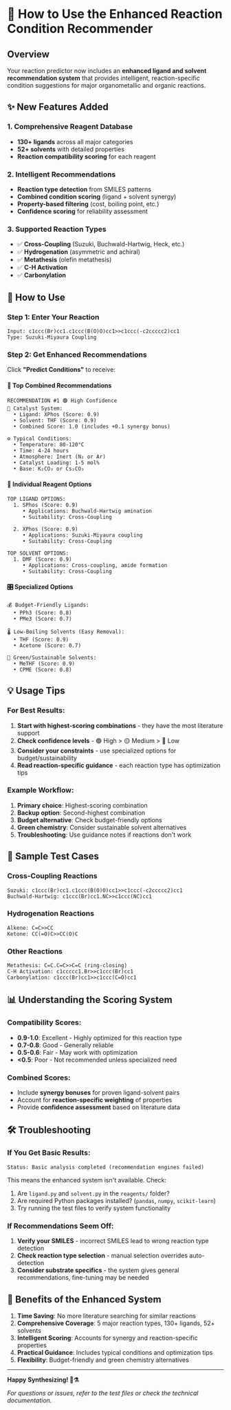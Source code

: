 # 🧪 How to Use the Enhanced Reaction Condition Recommender

## Overview
Your reaction predictor now includes an **enhanced ligand and solvent recommendation system** that provides intelligent, reaction-specific condition suggestions for major organometallic and organic reactions.

## ✨ New Features Added

### 1. **Comprehensive Reagent Database**
- **130+ ligands** across all major categories
- **52+ solvents** with detailed properties  
- **Reaction compatibility scoring** for each reagent

### 2. **Intelligent Recommendations**
- **Reaction type detection** from SMILES patterns
- **Combined condition scoring** (ligand + solvent synergy)
- **Property-based filtering** (cost, boiling point, etc.)
- **Confidence scoring** for reliability assessment

### 3. **Supported Reaction Types**
- ✅ **Cross-Coupling** (Suzuki, Buchwald-Hartwig, Heck, etc.)
- ✅ **Hydrogenation** (asymmetric and achiral)
- ✅ **Metathesis** (olefin metathesis)
- ✅ **C-H Activation** 
- ✅ **Carbonylation**

## 🚀 How to Use

### Step 1: Enter Your Reaction
```
Input: c1ccc(Br)cc1.c1ccc(B(O)O)cc1>>c1ccc(-c2ccccc2)cc1
Type: Suzuki-Miyaura Coupling
```

### Step 2: Get Enhanced Recommendations
Click **"Predict Conditions"** to receive:

#### 🎯 **Top Combined Recommendations**
```
RECOMMENDATION #1 🟢 High Confidence
🧬 Catalyst System:
  • Ligand: XPhos (Score: 0.9)
  • Solvent: THF (Score: 0.9)  
  • Combined Score: 1.0 (includes +0.1 synergy bonus)

⚙️ Typical Conditions:
  • Temperature: 80-120°C
  • Time: 4-24 hours
  • Atmosphere: Inert (N₂ or Ar)
  • Catalyst Loading: 1-5 mol%
  • Base: K₂CO₃ or Cs₂CO₃
```

#### 🧬 **Individual Reagent Options**
```
TOP LIGAND OPTIONS:
  1. SPhos (Score: 0.9)
     • Applications: Buchwald-Hartwig amination
     • Suitability: Cross-Coupling

  2. XPhos (Score: 0.9)
     • Applications: Suzuki-Miyaura coupling
     • Suitability: Cross-Coupling

TOP SOLVENT OPTIONS:
  1. DMF (Score: 0.9)
     • Applications: Cross-coupling, amide formation
     • Suitability: Cross-Coupling
```

#### 🎛️ **Specialized Options**
```
💰 Budget-Friendly Ligands:
  • PPh3 (Score: 0.8)
  • PMe3 (Score: 0.7)

🌡️ Low-Boiling Solvents (Easy Removal):
  • THF (Score: 0.9)
  • Acetone (Score: 0.7)

🌱 Green/Sustainable Solvents:
  • MeTHF (Score: 0.9)
  • CPME (Score: 0.8)
```

## 💡 **Usage Tips**

### For Best Results:
1. **Start with highest-scoring combinations** - they have the most literature support
2. **Check confidence levels** - 🟢 High > 🟡 Medium > 🔴 Low
3. **Consider your constraints** - use specialized options for budget/sustainability
4. **Read reaction-specific guidance** - each reaction type has optimization tips

### Example Workflow:
1. **Primary choice**: Highest-scoring combination
2. **Backup option**: Second-highest combination  
3. **Budget alternative**: Check budget-friendly options
4. **Green chemistry**: Consider sustainable solvent alternatives
5. **Troubleshooting**: Use guidance notes if reactions don't work

## 🔬 **Sample Test Cases**

### Cross-Coupling Reactions
```
Suzuki: c1ccc(Br)cc1.c1ccc(B(O)O)cc1>>c1ccc(-c2ccccc2)cc1
Buchwald-Hartwig: c1ccc(Br)cc1.NC>>c1ccc(NC)cc1
```

### Hydrogenation Reactions  
```
Alkene: C=C>>CC
Ketone: CC(=O)C>>CC(O)C
```

### Other Reactions
```
Metathesis: C=C.C=C>>C=C (ring-closing)
C-H Activation: c1ccccc1.Br>>c1ccc(Br)cc1
Carbonylation: c1ccc(Br)cc1>>c1ccc(C=O)cc1
```

## 📊 **Understanding the Scoring System**

### Compatibility Scores:
- **0.9-1.0**: Excellent - Highly optimized for this reaction type
- **0.7-0.8**: Good - Generally reliable 
- **0.5-0.6**: Fair - May work with optimization
- **<0.5**: Poor - Not recommended unless specialized need

### Combined Scores:
- Include **synergy bonuses** for proven ligand-solvent pairs
- Account for **reaction-specific weighting** of properties
- Provide **confidence assessment** based on literature data

## 🛠️ **Troubleshooting**

### If You Get Basic Results:
```
Status: Basic analysis completed (recommendation engines failed)
```
This means the enhanced system isn't available. Check:
1. Are `ligand.py` and `solvent.py` in the `reagents/` folder?
2. Are required Python packages installed? (`pandas`, `numpy`, `scikit-learn`)
3. Try running the test files to verify system functionality

### If Recommendations Seem Off:
1. **Verify your SMILES** - incorrect SMILES lead to wrong reaction type detection
2. **Check reaction type selection** - manual selection overrides auto-detection  
3. **Consider substrate specifics** - the system gives general recommendations, fine-tuning may be needed

## 🎉 **Benefits of the Enhanced System**

1. **Time Saving**: No more literature searching for similar reactions
2. **Comprehensive Coverage**: 5 major reaction types, 130+ ligands, 52+ solvents
3. **Intelligent Scoring**: Accounts for synergy and reaction-specific properties
4. **Practical Guidance**: Includes typical conditions and optimization tips
5. **Flexibility**: Budget-friendly and green chemistry alternatives

---

**Happy Synthesizing! 🧪⚗️**

*For questions or issues, refer to the test files or check the technical documentation.*
